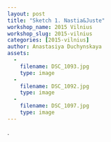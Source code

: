 ```yaml
---
layout: post
title: "Sketch 1. Nastia&Juste"
workshop_name: 2015 Vilnius
workshop_slug: 2015-vilnius
categories: [2015-vilnius]
author: Anastasiya Duchynskaya
assets:
  -
    filename: DSC_1093.jpg
    type: image
  -
    filename: DSC_1092.jpg
    type: image
  -
    filename: DSC_1097.jpg
    type: image
---
```

.
